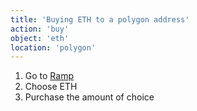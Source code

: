 ```yaml
---
title: 'Buying ETH to a polygon address'
action: 'buy'
object: 'eth'
location: 'polygon'
---
```


1. Go to [Ramp](https://ramp.network/buy/)
2. Choose ETH
3. Purchase the amount of choice